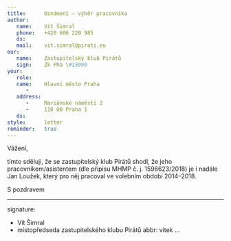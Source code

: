 ```yaml
---
title:      Oznámení – výběr pracovníka
author:
   name:    Vít Šimral
   phone:   +420 606 220 985
   ds:      
   mail:    vit.simral@pirati.eu
our:
   name:    Zastupitelský klub Pirátů
   sign:    Zk Pha \#15090
your:
   role:    
   name:    Hlavní město Praha
      -     
   address:
      -     Mariánské náměstí 2
      -     110 00 Praha 1
   ds:      
style:      letter
reminder:   true
---
```


Vážení,

tímto sděluji, že se zastupitelský klub Pirátů shodl, že jeho pracovníkem/asistentem (dle přípisu MHMP č. j. 1596623/2018) je i nadále Jan Loužek, který pro něj pracoval ve volebním období 2014–2018.

S pozdravem

---
signature: 
  - Vít Šimral
  - místopředseda zastupitelského klubu Pirátů
abbr:       vitek
...
